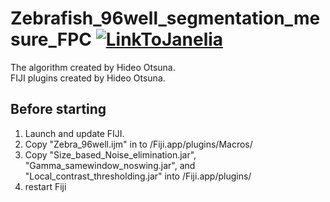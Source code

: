 # Zebrafish_96well_segmentation_mesure_FPC [![LinkToJanelia](../Images/jrc_logo_180x40.png)](https://www.janelia.org)
The algorithm created by Hideo Otsuna.  
FIJI plugins created by Hideo Otsuna. 

## Before starting
 1. Launch and update FIJI.
 2. Copy "Zebra_96well.ijm" in to /Fiji.app/plugins/Macros/
 3. Copy "Size_based_Noise_elimination.jar", "Gamma_samewindow_noswing.jar", and "Local_contrast_thresholding.jar" into /Fiji.app/plugins/
 4. restart Fiji
